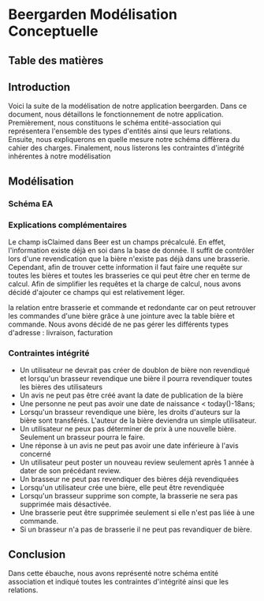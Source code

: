 # Beergarden Modélisation Conceptuelle

## Table des matières

## Introduction

Voici la suite de la modélisation de notre application beergarden. Dans ce document, nous détaillons le fonctionnement de notre application. Premièrement, nous constituons le schéma entité-association qui représentera l'ensemble des types d'entités ainsi que leurs relations. Ensuite, nous expliquerons en quelle mesure notre schéma diffèrera du cahier des charges. Finalement, nous listerons les contraintes d'intégrité inhérentes à notre modélisation 

## Modélisation

### Schéma EA

### Explications complémentaires

Le champ isClaimed dans Beer est un champs précalculé. En effet, l'information existe déjà en soi dans la base de donnée. Il suffit de contrôler lors d'une revendication que la bière n'existe pas déjà dans une brasserie. Cependant, afin de trouver cette information il faut faire une requête sur toutes les bières et toutes les brasseries ce qui peut être cher en terme de calcul. Afin de simplifier les requêtes et la charge de calcul, nous avons décidé d'ajouter ce champs qui est relativement léger.

la relation entre brasserie et commande et redondante car on peut retrouver les commandes d'une bière grâce à une jointure avec la table bière et commande.
Nous avons décidé de ne pas gérer les différents types d'adresse : livraison, facturation
### Contraintes intégrité
  - Un utilisateur ne devrait pas créer de doublon de bière non revendiqué et lorsqu'un brasseur revendique une bière il pourra revendiquer toutes les bières des utilisateurs
  - Un avis ne peut pas être créé avant la date de publication de la bière
  - Une personne ne peut pas avoir une date de naissance < today()-18ans;
  - Lorsqu'un brasseur revendique une bière, les droits d'auteurs sur la bière sont transférés. L'auteur de la bière deviendra un simple utilisateur.
  - Un utilisateur ne peux pas déterminer de prix à une nouvelle bière. Seulement un brasseur pourra le faire.
  - Une réponse à un avis ne peut pas avoir une date inférieure à l'avis concerné
  - Un utilisateur peut poster un nouveau review seulement après 1 année à dater de son précédant review.
  - Un brasseur ne peut pas revendiquer des bières déjà revendiquées
  - Lorsqu'un utilisateur crée une bière, elle peut être revendiquée
  - Lorsqu'un brasseur supprime son compte, la brasserie ne sera pas supprimée mais désactivée.
  - Une brasserie peut être supprimée seulement si elle n'est pas liée à une commande.
  - Si un brasseur n'a pas de brasserie il ne peut pas revandiquer de bière.
## Conclusion
  Dans cette ébauche, nous avons représenté notre schéma entité association et indiqué toutes les contraintes d'intégrité ainsi que les relations.
 
